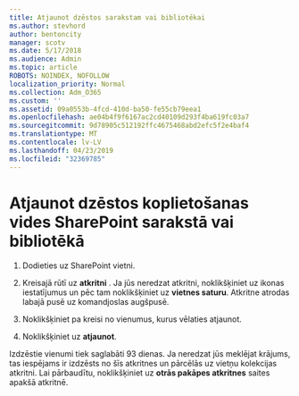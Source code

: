 ```yaml
---
title: Atjaunot dzēstos sarakstam vai bibliotēkai
ms.author: stevhord
author: bentoncity
manager: scotv
ms.date: 5/17/2018
ms.audience: Admin
ms.topic: article
ROBOTS: NOINDEX, NOFOLLOW
localization_priority: Normal
ms.collection: Adm_O365
ms.custom: ''
ms.assetid: 09a0553b-4fcd-410d-ba50-fe55cb79eea1
ms.openlocfilehash: ae04b4f9f6167ac2cd40109d293f4ba619fc03a7
ms.sourcegitcommit: 9d78905c512192ffc4675468abd2efc5f2e4baf4
ms.translationtype: MT
ms.contentlocale: lv-LV
ms.lasthandoff: 04/23/2019
ms.locfileid: "32369785"
---
```

# <a name="restore-a-deleted-sharepoint-list-or-library"></a>Atjaunot dzēstos koplietošanas vides SharePoint sarakstā vai bibliotēkā

1. Dodieties uz SharePoint vietni.
    
2. Kreisajā rūtī uz **atkritni** . Ja jūs neredzat atkritni, noklikšķiniet uz ikonas iestatījumus un pēc tam noklikšķiniet uz **vietnes saturu**. Atkritne atrodas labajā pusē uz komandjoslas augšpusē.
    
3. Noklikšķiniet pa kreisi no vienumus, kurus vēlaties atjaunot.
    
4. Noklikšķiniet uz **atjaunot**.
    
Izdzēstie vienumi tiek saglabāti 93 dienas. Ja neredzat jūs meklējat krājums, tas iespējams ir izdzēsts no šīs atkritnes un pārcēlās uz vietņu kolekcijas atkritni. Lai pārbaudītu, noklikšķiniet uz **otrās pakāpes atkritnes** saites apakšā atkritnē. 
  

